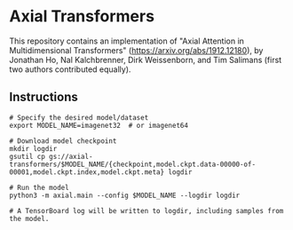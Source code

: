 # Axial Transformers

This repository contains an implementation of "Axial Attention in Multidimensional Transformers" (https://arxiv.org/abs/1912.12180), by Jonathan Ho, Nal Kalchbrenner, Dirk Weissenborn, and Tim Salimans (first two authors contributed equally).

## Instructions

```
# Specify the desired model/dataset
export MODEL_NAME=imagenet32  # or imagenet64

# Download model checkpoint
mkdir logdir
gsutil cp gs://axial-transformers/$MODEL_NAME/{checkpoint,model.ckpt.data-00000-of-00001,model.ckpt.index,model.ckpt.meta} logdir

# Run the model
python3 -m axial.main --config $MODEL_NAME --logdir logdir

# A TensorBoard log will be written to logdir, including samples from the model.
```
